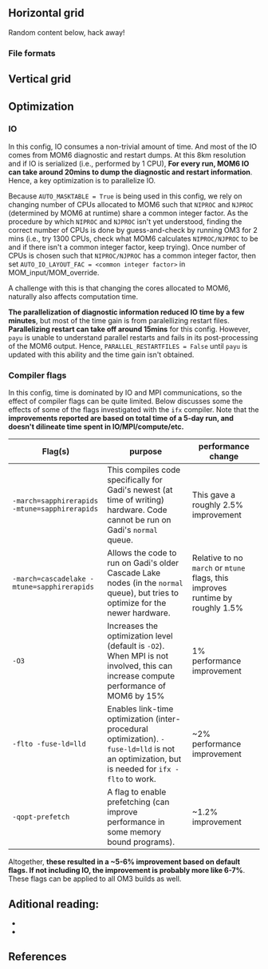 ## Horizontal grid

Random content below, hack away!

### File formats


## Vertical grid

## Optimization

### IO

In this config, IO consumes a non-trivial amount of time. And most of the IO comes from MOM6
diagnostic and restart dumps. At this 8km resolution and if IO is serialized (i.e., performed by 1
CPU), **For every run, MOM6 IO can take around 20mins to dump the diagnostic and restart 
information**. Hence, a key optimization is to parallelize IO.

Because `AUTO_MASKTABLE = True` is being used in this config, we rely on changing number of CPUs 
allocated to MOM6 such that `NIPROC` and `NJPROC` (determined by MOM6 at runtime) share a common 
integer factor. As the procedure by which `NIPROC` and `NJPROC` isn't yet understood, finding the
correct number of CPUs is done by guess-and-check by running OM3 for 2 mins (i.e., try 1300 CPUs, 
check what MOM6 calculates `NIPROC/NJPROC` to be and if there isn't a common integer factor, keep 
trying). Once number of CPUs is chosen such that `NIPROC/NJPROC` has a common integer factor, then
set `AUTO_IO_LAYOUT_FAC = <common integer factor>` in MOM_input/MOM_override.

A challenge with this is that changing the cores allocated to MOM6, naturally also affects
computation time.

**The parallelization of diagnostic information reduced IO time by a few minutes**, but most of the time
gain is from paralellizing restart files. **Parallelizing restart can take off around 15mins** for this
config. However, `payu` is unable to understand parallel restarts and fails in its post-processing
of the MOM6 output. Hence, `PARALLEL_RESTARTFILES = False` until `payu` is updated with this
ability and the time gain isn't obtained.

### Compiler flags

In this config, time is dominated by IO and MPI communications, so the effect of compiler flags can
be quite limited. Below discusses some the effects of some of the flags investigated with the `ifx`
compiler. Note that the **improvements reported are based on total time of a 5-day run, and doesn't
dilineate time spent in IO/MPI/compute/etc.** 

| Flag(s) | purpose | performance change |
| --- | --- | --- |
| `-march=sapphirerapids -mtune=sapphirerapids` | This compiles code specifically for Gadi's newest (at time of writing) hardware. Code cannot be run on Gadi's `normal` queue. | This gave a roughly 2.5% improvement |
| `-march=cascadelake -mtune=sapphirerapids` | Allows the code to run on Gadi's older Cascade Lake nodes (in the `normal` queue), but tries to optimize for the newer hardware. | Relative to no `march` or `mtune` flags, this improves runtime by roughly 1.5% |
| `-O3` | Increases the optimization level (default is `-O2`). When MPI is not involved, this can increase compute performance of MOM6 by 15% | 1% performance improvement |
| `-flto -fuse-ld=lld` | Enables link-time optimization (inter-procedural optimization). `-fuse-ld=lld` is not an optimization, but is needed for `ifx -flto` to work. | ~2% performance improvement |
| `-qopt-prefetch` | A flag to enable prefetching (can improve performance in some memory bound programs). | ~1.2% improvement |

Altogether, **these resulted in a ~5-6% improvement based on default flags. If not including IO,
the improvement is probably more like 6-7%**. These flags can be applied to all OM3 builds as well.

## Aditional reading:

- 
- 

## References


